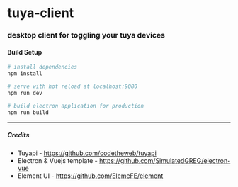 # tuya-client

### desktop client for toggling your tuya devices




#### Build Setup

``` bash
# install dependencies
npm install

# serve with hot reload at localhost:9080
npm run dev

# build electron application for production
npm run build


```

---

##### Credits
- Tuyapi - https://github.com/codetheweb/tuyapi
- Electron & Vuejs template - https://github.com/SimulatedGREG/electron-vue
- Element UI - https://github.com/ElemeFE/element



